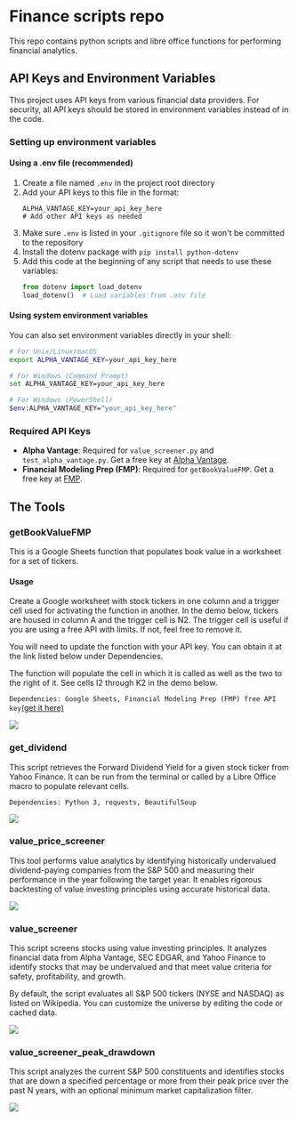 # Finance scripts repo

This repo contains python scripts and libre office functions for performing financial analytics.

## API Keys and Environment Variables

This project uses API keys from various financial data providers. For security, all API keys should be stored in environment variables instead of in the code.

### Setting up environment variables

#### Using a .env file (recommended)

1. Create a file named `.env` in the project root directory
2. Add your API keys to this file in the format:
   ```
   ALPHA_VANTAGE_KEY=your_api_key_here
   # Add other API keys as needed
   ```
3. Make sure `.env` is listed in your `.gitignore` file so it won't be committed to the repository
4. Install the dotenv package with `pip install python-dotenv`
5. Add this code at the beginning of any script that needs to use these variables:
   ```python
   from dotenv import load_dotenv
   load_dotenv()  # Load variables from .env file
   ```

#### Using system environment variables

You can also set environment variables directly in your shell:

```bash
# For Unix/Linux/macOS
export ALPHA_VANTAGE_KEY=your_api_key_here

# For Windows (Command Prompt)
set ALPHA_VANTAGE_KEY=your_api_key_here

# For Windows (PowerShell)
$env:ALPHA_VANTAGE_KEY="your_api_key_here"
```

### Required API Keys

- **Alpha Vantage**: Required for `value_screener.py` and `test_alpha_vantage.py`. Get a free key at [Alpha Vantage](https://www.alphavantage.co/support/#api-key).
- **Financial Modeling Prep (FMP)**: Required for `getBookValueFMP`. Get a free key at [FMP](https://financialmodelingprep.com).


## The Tools

### getBookValueFMP

This is a Google Sheets function that populates book value in a worksheet for a set of tickers.

#### Usage
Create a Google worksheet with stock tickers in one column and a trigger cell used for activating the function in another. In the demo below, tickers are housed in column A and the trigger cell is N2. The trigger cell is useful if you are using a free API with limits. If not, feel free to remove it.

You will need to update the function with your API key. You can obtain it at the link listed below under Dependencies.

The function will populate the cell in which it is called as well as the two to the right of it. See cells I2 through K2 in the demo below.


```Dependencies: Google Sheets, Financial Modeling Prep (FMP) free API key```[(get it here)](https://financialmodelingprep.com)

![](https://github.com/sancheza/Finance-scripts/blob/main/assets/getBookValueFMP-demo.gif)


### get_dividend
This script retrieves the Forward Dividend Yield for a given stock ticker from Yahoo Finance. It can be run from the terminal or called by a Libre Office macro to populate relevant cells.

```Dependencies: Python 3, requests, BeautifulSoup```

![](https://github.com/sancheza/Finance-scripts/blob/main/assets/get_dividend_demo.gif)

### value_price_screener
This tool performs value analytics by identifying historically undervalued dividend-paying companies from the S&P 500 and measuring their performance in the year following the target year. It enables rigorous backtesting of value investing principles using accurate historical data.

![](https://github.com/sancheza/Finance-scripts/blob/main/assets/value_price_screener_demo.gif)

### value_screener
This script screens stocks using value investing principles. It analyzes financial data from Alpha Vantage, SEC EDGAR, and Yahoo Finance to identify stocks that may be undervalued and that meet value criteria for safety, profitability, and growth.

By default, the script evaluates all S&P 500 tickers (NYSE and NASDAQ) as listed on Wikipedia. You can customize the universe by editing the code or cached data.

![](https://github.com/sancheza/Finance-scripts/blob/main/assets/value_screener_demo.gif)

### value_screener_peak_drawdown
This script analyzes the current S&P 500 constituents and identifies stocks that are down a specified percentage or more from their peak price over the past N years, with an optional minimum market capitalization filter.

![](https://github.com/sancheza/Finance-scripts/blob/main/assets/value_screener_peak_drawdown_demo.gif)

